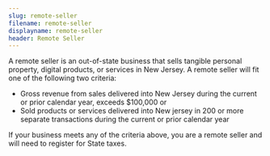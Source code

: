 ```yaml
---
slug: remote-seller
filename: remote-seller
displayname: remote-seller
header: Remote Seller
---
```


A remote seller is an out-of-state business that sells tangible personal property, digital products, or services in New Jersey. A remote seller will fit one of the following two criteria:

- Gross revenue from sales delivered into New Jersey during the current or prior calendar year, exceeds $100,000 or
- Sold products or services delivered into New jersey in 200 or more separate transactions during the current or prior calendar year

If your business meets any of the criteria above, you are a remote seller and will need to register for State taxes.
